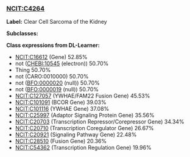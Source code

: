 
### [NCIT:C4264](http://purl.obolibrary.org/obo/NCIT_C4264)
**Label:** Clear Cell Sarcoma of the Kidney

**Subclasses:** 

**Class expressions from DL-Learner:**

- [NCIT:C16612](http://purl.obolibrary.org/obo/NCIT_C16612) (Gene) 52.85%
- not ([CHEBI:10545](http://purl.obolibrary.org/obo/CHEBI_10545) (electron)) 50.70%
- Thing 50.70%
- not (CARO:0010000) 50.70%
- not ([BFO:0000020](http://purl.obolibrary.org/obo/BFO_0000020) (null)) 50.70%
- not ([BFO:0000019](http://purl.obolibrary.org/obo/BFO_0000019) (null)) 50.70%
- [NCIT:C127057](http://purl.obolibrary.org/obo/NCIT_C127057) (YWHAE/FAM22 Fusion Gene) 45.53%
- [NCIT:C101091](http://purl.obolibrary.org/obo/NCIT_C101091) (BCOR Gene) 39.03%
- [NCIT:C101116](http://purl.obolibrary.org/obo/NCIT_C101116) (YWHAE Gene) 37.08%
- [NCIT:C25997](http://purl.obolibrary.org/obo/NCIT_C25997) (Adaptor Signaling Protein Gene) 35.56%
- [NCIT:C20703](http://purl.obolibrary.org/obo/NCIT_C20703) (Transcription Repressor/Corepressor Gene) 34.34%
- [NCIT:C20710](http://purl.obolibrary.org/obo/NCIT_C20710) (Transcription Coregulator Gene) 26.67%
- [NCIT:C20921](http://purl.obolibrary.org/obo/NCIT_C20921) (Signaling Pathway Gene) 22.48%
- [NCIT:C28510](http://purl.obolibrary.org/obo/NCIT_C28510) (Fusion Gene) 20.36%
- [NCIT:C54362](http://purl.obolibrary.org/obo/NCIT_C54362) (Transcription Regulation Gene) 19.96%


